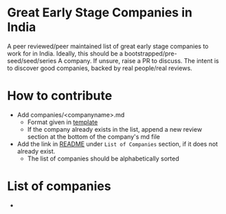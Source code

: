 # Great Early Stage Companies in India

A peer reviewed/peer maintained list of great early stage companies to work for in India. Ideally, this should be a bootstrapped/pre-seed/seed/series A company. If unsure, raise a PR to discuss. The intent is to discover good companies, backed by real people/real reviews.

# How to contribute
- Add companies/\<companyname\>.md
  - Format given in [template](companies/template.md)
  - If the company already exists in the list, append a new review section at the bottom of the company's md file
- Add the link in [README](README.md) under `List of Companies` section, if it does not already exist.
  - The list of companies should be alphabetically sorted

# List of companies
- 